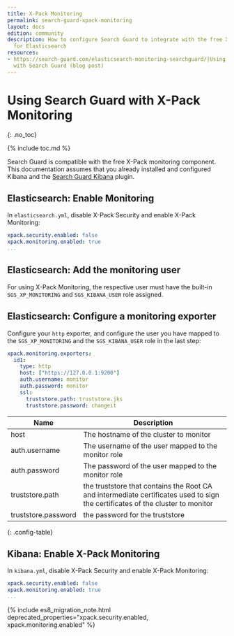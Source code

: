 ```yaml
---
title: X-Pack Monitoring
permalink: search-guard-xpack-monitoring
layout: docs
edition: community
description: How to configure Search Guard to integrate with the free X-Pack Monitoring
  for Elasticsearch
resources:
- https://search-guard.com/elasticsearch-monitoring-searchguard/|Using X-Pack Monitoring
  with Search Guard (blog post)
---
```

<!---
Copyright 2022 floragunn GmbH
-->
# Using Search Guard with X-Pack Monitoring
{: .no_toc}

{% include toc.md %}

Search Guard is compatible with the free X-Pack monitoring component. This documentation assumes that you already installed and configured Kibana and the [Search Guard Kibana](kibana-plugin-installation) plugin.

## Elasticsearch: Enable Monitoring

In `elasticsearch.yml`, disable X-Pack Security and enable X-Pack Monitoring:

```yaml
xpack.security.enabled: false
xpack.monitoring.enabled: true
...
```

## Elasticsearch: Add the monitoring user

For using X-Pack Monitoring, the respective user must have the built-in `SGS_XP_MONITORING` and `SGS_KIBANA_USER` role assigned.

## Elasticsearch: Configure a monitoring exporter

Configure your `http` exporter, and configure the user you have mapped to the `SGS_XP_MONITORING` and the `SGS_KIBANA_USER` role in the last step:

```yaml
xpack.monitoring.exporters:
  id1:
    type: http
    host: ["https://127.0.0.1:9200"]
    auth.username: monitor
    auth.password: monitor
    ssl:
      truststore.path: truststore.jks
      truststore.password: changeit
```

| Name | Description |
|---|---|
| host  |  The hostname of the cluster to monitor |
| auth.username  |  The username of the user mapped to the monitor role|
| auth.password  |  The password of the user mapped to the monitor role|
| truststore.path | the truststore that contains the Root CA and intermediate certificates used to sign the certificates of the cluster to monitor |
| truststore.password | the password for the truststore |
{: .config-table}

## Kibana: Enable X-Pack Monitoring

In `kibana.yml`, disable X-Pack Security and enable X-Pack Monitoring:

```yaml
xpack.security.enabled: false
xpack.monitoring.enabled: true
...
``` 

{% include es8_migration_note.html deprecated_properties="xpack.security.enabled, xpack.monitoring.enabled" %}
